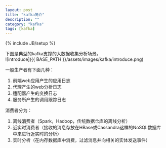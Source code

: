 ```yaml
---
layout: post
title: "kafka简介"
description: ""
category: "kafka"
tags: [kafka]
---
```

{% include JB/setup %}

下图是典型的kafka支撑的大数据收集分析场景。    
![introduce]({{ BASE_PATH }}/assets/images/kafka/introduce.png)     

一般生产者有下面几种：    
1. 前端web应用产生的应用日志    
2. 代理产生的web分析日志    
3. 适配器产生的变换日志    
4. 服务所产生的调用跟踪日志    

消费者分为：    
1. 离线消费者（Spark，Hadoop，传统数据仓库的离线分析）
2. 近实时消费者（接收的消息存放在HBase或Cassandra这样的NoSQL数据库中来进行近实时的分析）    
3. 实时分析（在内存数据库中消费，过滤消息并向相关的实体发送事件）    


